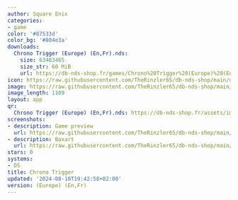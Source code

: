```yaml
---
author: Square Enix
categories:
- game
color: '#87533d'
color_bg: '#804e3a'
downloads:
  Chrono Trigger (Europe) (En,Fr).nds:
    size: 63483465
    size_str: 60 MiB
    url: https://db-nds-shop.fr/games/Chrono%20Trigger%20(Europe)%20(En,Fr).zip
icon: https://raw.githubusercontent.com/TheRinzler65/db-nds-shop/main/docs/assets/images/icons/chronotrigger.png
image: https://raw.githubusercontent.com/TheRinzler65/db-nds-shop/main/docs/assets/images/icons/chronotrigger.png
image_length: 1109
layout: app
qr:
  Chrono Trigger (Europe) (En,Fr).nds: https://db-nds-shop.fr/assets/images/qr/chrono-trigger-europe-enfr-nds.png
screenshots:
- description: Game preview
  url: https://raw.githubusercontent.com/TheRinzler65/db-nds-shop/main/docs/assets/images/screenshots/chronotrigger/chronotrigger.png
- description: Boxart
  url: https://raw.githubusercontent.com/TheRinzler65/db-nds-shop/main/docs/assets/images/boxart/Chrono%20Trigger%20(Europe)%20(En%2CFr).nds.png
stars: 0
systems:
- DS
title: Chrono Trigger
updated: '2024-08-10T19:42:58+02:00'
version: (Europe) (En,Fr)
---
```

